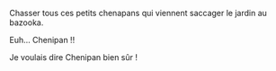 Chasser tous ces petits chenapans qui viennent saccager le jardin au bazooka.

Euh… Chenipan !!

Je voulais dire Chenipan bien sûr !

